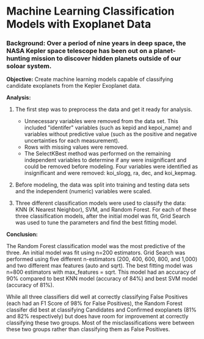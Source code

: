 # Machine Learning Classification Models with Exoplanet Data

### Background:  Over a period of nine years in deep space, the NASA Kepler space telescope has been out on a planet-hunting mission to discover hidden planets outside of our soloar system.

**Objective:**  Create machine learning models capable of classifying candidate exoplanets from the Kepler Exoplanet data.


**Analysis:**

1. The first step was to preprocess the data and get it ready for analysis.  

    * Unnecessary variables were removed from the data set.  This included "identifer" variables (such as kepid and kepoi_name) and variables without predictive value (such as the positive and negative uncertainties for each measurement).  
    * Rows with missing values were removed.
    * The SelectKBest method was performed on the remaining independent variables to determine if any were insignificant and could be removed before modeling.  Four variables were identified as insignificant and were removed:  koi_slogg, ra, dec, and koi_kepmag.
    
2.  Before modeling, the data was split into training and testing data sets and the independent (numeric) variables were scaled.

3.  Three different classification models were used to classify the data:  KNN (K Nearest Neighbor), SVM, and Random Forest.  For each of these three classification models, after the initial model was fit, Grid Search was used to tune the parameters and find the best fitting model.


**Conclusion:**

The Random Forest classification model was the most predictive of the three.  An initial model was fit using n=200 estimators.  Grid Search was performed using five different n-estimators (200, 400, 600, 800, and 1,000) and two different max features (auto and sqrt).  The best fitting model was n=800 estimators with max_features = sqrt.  This model had an accuracy of 90% compared to best KNN model (accuracy of 84%) and best SVM model (accuracy of 81%).

While all three classifiers did well at correctly classifying False Positives (each had an F1 Score of 98% for False Positives), the Random Forest classifer did best at classifying Candidates and Confirmed exoplanets (81% and 82% respectively) but does have room for improvement at correctly classifying these two groups.  Most of the misclassifications were between these two groups rather than classifying them as False Positives.  

